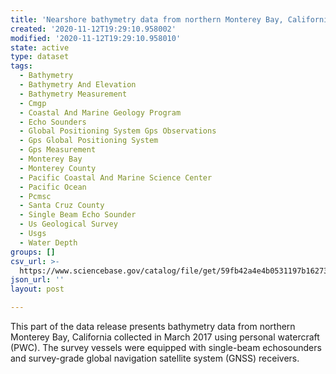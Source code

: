 ```yaml
---
title: 'Nearshore bathymetry data from northern Monterey Bay, California, March 2017'
created: '2020-11-12T19:29:10.958002'
modified: '2020-11-12T19:29:10.958010'
state: active
type: dataset
tags:
  - Bathymetry
  - Bathymetry And Elevation
  - Bathymetry Measurement
  - Cmgp
  - Coastal And Marine Geology Program
  - Echo Sounders
  - Global Positioning System Gps Observations
  - Gps Global Positioning System
  - Gps Measurement
  - Monterey Bay
  - Monterey County
  - Pacific Coastal And Marine Science Center
  - Pacific Ocean
  - Pcmsc
  - Santa Cruz County
  - Single Beam Echo Sounder
  - Us Geological Survey
  - Usgs
  - Water Depth
groups: []
csv_url: >-
  https://www.sciencebase.gov/catalog/file/get/59fb42a4e4b0531197b16273?name=mb17_mar_bathy.csv
json_url: ''
layout: post

---
```

This part of the data release presents bathymetry data from northern Monterey Bay, California collected in March 2017 using personal watercraft (PWC). The survey vessels were equipped with single-beam echosounders and survey-grade global navigation satellite system (GNSS) receivers.
